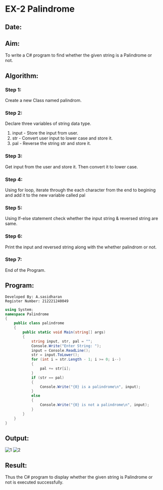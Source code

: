 # EX-2 Palindrome
## Date:


## Aim:
To write a C# program to find whether the given string is a Palindrome or not.
## Algorithm:
### Step 1:
Create a new Class named palindrom.
### Step 2:
Declare three variables of string data type.
1. input - Store the input from user.
2. str - Convert user input to lower case and store it.
3. pal - Reverse the string str and store it.
### Step 3:
Get input from the user and store it. Then convert it to lower case.
### Step 4:
Using for loop, iterate through the each character from the end to begining and add it to the new variable called pal
### Step 5:
Using If-else statement check whether the input string & reversed string are same.
### Step 6:
Print the input and reversed string along with the whether palindrom or not.
### Step 7:
End of the Program.
## Program:
```
Developed By: A.sasidharan
Register Number: 212221240049
```
```C#
using System;
namespace Palindrome
{
    public class palindrome
    {
        public static void Main(string[] args)
        {
            string input, str, pal = "";
            Console.Write("Enter String: ");
            input = Console.ReadLine();
            str = input.ToLower();
            for (int i = str.Length - 1; i >= 0; i--)
            {
                pal += str[i];
            }
            if (str == pal)
            {
                Console.Write("{0} is a palindrome\n", input);
            }
            else
            {
                Console.Write("{0} is not a palindrome\n", input);
            }
        }
    }
}
```
## Output:
![1](https://github.com/sasidharan403/Palindrome/assets/94154712/47a21bc9-6ad3-4c25-a68a-9f8877a19023)
![2](https://github.com/sasidharan403/Palindrome/assets/94154712/824ae5f8-2050-4d86-b858-c62b1377dc5e)

## Result:
Thus the C# program to display whether the given string is Palindrome or not is executed successfully.
